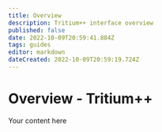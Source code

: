 ```yaml
---
title: Overview
description: Tritium++ interface overview
published: false
date: 2022-10-09T20:59:41.884Z
tags: guides
editor: markdown
dateCreated: 2022-10-09T20:59:19.724Z
---
```


# Overview - Tritium++
Your content here